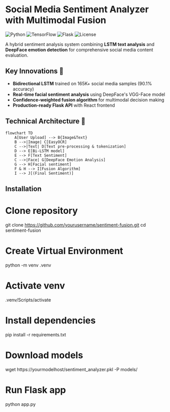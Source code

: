 # Social Media Sentiment Analyzer with Multimodal Fusion

![Python](https://img.shields.io/badge/Python-3.8%2B-blue)
![TensorFlow](https://img.shields.io/badge/TensorFlow-2.12-orange)
![Flask](https://img.shields.io/badge/Flask-2.3-lightgrey)
![License](https://img.shields.io/badge/License-MIT-green)

A hybrid sentiment analysis system combining **LSTM text analysis** and **DeepFace emotion detection** for comprehensive social media content evaluation.

## Key Innovations 🚀
- **Bidirectional LSTM** trained on 165K+ social media samples (90.1% accuracy)
- **Real-time facial sentiment analysis** using DeepFace's VGG-Face model
- **Confidence-weighted fusion algorithm** for multimodal decision making
- **Production-ready Flask API** with React frontend

## Technical Architecture 🧠
```mermaid
flowchart TD
    A[User Upload] --> B{Image&Text}
    B -->|Image| C[EasyOCR]
    C -->|Text| D[Text pre-processing & tokenization]
    D --> E[Bi-LSTM model]
    E --> F[Text Sentiment]
    C -->|Face| G[DeepFace Emotion Analysis]
    G --> H[Facial sentiment]
    F & H --> I[Fusion Algorithm]
    I --> J[(Final Sentiment)]
```
## Installation

# Clone repository
git clone https://github.com/yourusername/sentiment-fusion.git
cd sentiment-fusion

# Create Virtual Environment
python -m venv .venv

# Activate venv
.venv/Scripts/activate

# Install dependencies
pip install -r requirements.txt

# Download models
wget https://yourmodelhost/sentiment_analyzer.pkl -P models/

# Run Flask app
python app.py
